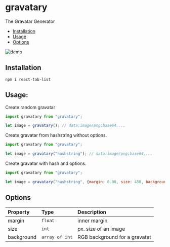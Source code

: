 # gravatary
The Gravatar Generator

* [Installation](#installation)
* [Usage](#usage)
* [Options](#options)

![demo](https://s3-eu-west-1.amazonaws.com/njnest-opensource/npm/gravatary.gif)


## Installation

```
npm i react-tab-list
```

## Usage: 


Create random gravatar
```js
import gravatary from "gravatary";

let image = gravatary(); // data:image/png;base64,...

```

Create gravatar from hashstring without options.
```js
import gravatary from "gravatary";

let image = gravatary("hashstring"); // data:image/png;base64,...

```

Create gravatar with hash and options.
```js
import gravatary from "gravatary";

let image = gravatary("hashstring", {margin: 0.08, size: 450, background: [0, 0, 0]}); // data:image/png;base64,...

```

## Options

Property | Type | Description
:---|:---|:---
margin | `float` | inner margin
size | `int` | px. size of an image
background | `array of int` | RGB background for a gravatat
